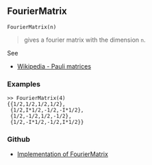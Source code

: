 ## FourierMatrix

``` 
FourierMatrix(n)
```

> gives a fourier matrix with the dimension `n`.

See
* [Wikipedia - Pauli matrices](https://en.wikipedia.org/wiki/Pauli_matrices) 

### Examples

```
>> FourierMatrix(4)
{{1/2,1/2,1/2,1/2}, 
 {1/2,I*1/2,-1/2,-I*1/2},  
 {1/2,-1/2,1/2,-1/2}, 
 {1/2,-I*1/2,-1/2,I*1/2}}
```

### Github

* [Implementation of FourierMatrix](https://github.com/axkr/symja_android_library/blob/master/symja_android_library/matheclipse-core/src/main/java/org/matheclipse/core/builtin/LinearAlgebra.java#L1798) 
